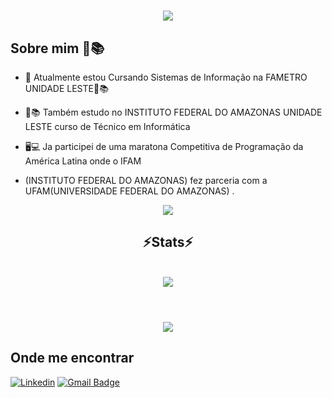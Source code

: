 
<h1 align="center">
<img src="https://readme-typing-svg.herokuapp.com/?font=Righteous&size=35&center=true&vCenter=true&width=500&height=70&duration=4500&lines=olá!+👋;+me+chamo+Walter!;" />
</h1>

## Sobre mim 📒📚

- 🔭 Atualmente estou Cursando Sistemas de Informação na FAMETRO UNIDADE LESTE📗📚

- 📕📚 Também estudo no INSTITUTO FEDERAL DO AMAZONAS UNIDADE LESTE curso de Técnico em Informática
- 🖥💻 Ja participei de uma maratona Competitiva de Programação da América Latina onde o IFAM
- (INSTITUTO FEDERAL DO AMAZONAS) fez parceria com a UFAM(UNIVERSIDADE FEDERAL DO AMAZONAS) .

<div align="center" >
  <img src="https://skillicons.dev/icons?i=vscode,c,java,python" />
</div>

<h2 align="center" >⚡Stats⚡</h2>

<br>
<div align="center" >
  <picture>
  <source
    srcset="https://github-readme-stats.vercel.app/api?username=WalterGoncalves-filho&show_icons=true&theme=dark"
    media="(prefers-color-scheme: dark)"
  />
  <source
    srcset="https://github-readme-stats.vercel.app/api?username=WalterGoncalves-filho
&show_icons=true"
    media="(prefers-color-scheme: light), (prefers-color-scheme: no-preference)"
  />
  <img src="https://github-readme-stats.vercel.app/api?username=WalterGoncalves-filho
&show_icons=true" />
</picture>
</div>
<br>
<h1 align="center">
<img src="https://readme-typing-svg.herokuapp.com/?font=Righteous&size=35&center=true&vCenter=true&width=500&height=70&duration=5000&lines=obrigado+pela+atenção!;" />
</h1>


## Onde me encontrar

[![Linkedin](https://img.shields.io/badge/LinkedIn-0077B5?style=for-the-badge&logo=linkedin&logoColor=white&link=https://www.linkedin.com/in/waltergoncalvesfilho/)](https://www.linkedin.com/in/waltergoncalvesfilho/)
[![Gmail Badge](https://img.shields.io/badge/Gmail-D14836?style=for-the-badge&logo=gmail&logoColor=white&link=mailto:waltergoncalves.bfilho@gmail.com)](mailto:waltergoncalves.bfilho@gmail.com)




